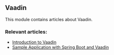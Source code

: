 ## Vaadin

This module contains articles about Vaadin. 

### Relevant articles:

- [Introduction to Vaadin](https://www.surya.com/vaadin)
- [Sample Application with Spring Boot and Vaadin](https://www.surya.com/spring-boot-vaadin)
